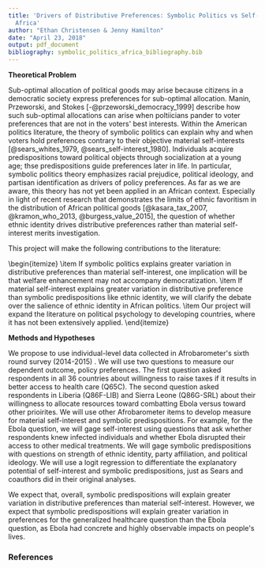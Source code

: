 ```yaml
---
title: 'Drivers of Distributive Preferences: Symbolic Politics vs Self-Interest in
  Africa'
author: "Ethan Christensen & Jenny Hamilton"
date: "April 23, 2018"
output: pdf_document
bibliography: symbolic_politics_africa_bibliography.bib
---
```


**Theoretical Problem**

Sub-optimal allocation of political goods may arise because citizens in a democratic society express preferences for sub-optimal allocation. Manin, Przeworski, and Stokes [-@przeworski_democracy_1999] describe how such sub-optimal allocations can arise when poltiicians pander to voter preferences that are not in the voters' best interests. Within the American politics literature, the theory of symbolic politics can explain why and when voters hold preferences contrary to their objective material self-interests [@sears_whites_1979, @sears_self-interest_1980]. Individuals acquire predispositions toward political objects through socialization at a young age; thse predispositions guide preferences later in life. In particular, symbolic politics theory emphasizes racial prejudice, political ideology, and partisan identification as drivers of policy preferences. As far as we are aware, this theory has not yet been applied in an African context. Especially in light of recent research that demonstrates the limits of ethnic favoritism in the distribution of African political goods [@kasara_tax_2007, @kramon_who_2013, @burgess_value_2015], the question of whether ethnic identity drives distributive preferences rather than material self-interest merits investigation.

This project will make the following contributions to the literature:

\begin{itemize}
\item If symbolic politics explains greater variation in distributive preferences than material self-interest, one implication will be that welfare enhancement may not accompany democratization.
\item If material self-interest explains greater variation in distributive preference than symbolic predispositions like ethnic identity, we will clarify the debate over the salience of ethnic identity in African politics.
\item Our project will expand the literature on political psychology to developing countries, where it has not been extensively applied.
\end{itemize}


**Methods and Hypotheses**

We propose to use individual-level data collected in Afrobarometer's sixth round survey (2014-2015) . We will use two questions to measure our dependent outcome, policy preferences. The first  question asked respondents in all 36 countries about willingness to raise taxes if it results in better access to health care (Q65C). The second question asked respondents in Liberia (Q86F-LIB) and Sierra Leone (Q86G-SRL) about their willingness to allocate resources toward combatting Ebola versus toward other prioirites. We will use other Afrobarometer items to develop measure for material self-interest and symbolic predispositions. For example, for the Ebola question, we will gage self-interest using questions that ask whether respondents knew infected individuals and whether Ebola disrupted their access to other medical treatments. We will gage symbolic predispositions with questions on strength of ethnic identity, party affiliation, and political ideology. We will use a logit regression to differentiate the explanatory potential of self-interest and symbolic predispositions, just as Sears and coauthors did in their original analyses. 

We expect that, overall, symbolic predispositions will explain greater variation in distributive preferences than material self-interest. However, we expect that symbolic predispositions will explain greater variation in preferences for the generalized healthcare question than the Ebola question, as Ebola had concrete and highly observable impacts on people's lives.

### References